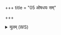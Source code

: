 +++
title = "05 ओषधयः सम्"

+++
<details><summary>मूलम् (WS)</summary>

ओषधयः सं नह्यध्वं मम राष्ट्राय जयन्त्यो ऽमित्रेभ्यो हेतिमस्यन्तः ॥ ५ ॥
</details>